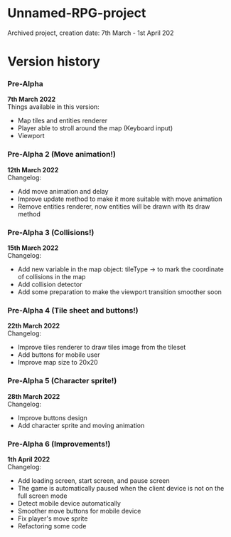 # Unnamed-RPG-project
Archived project, creation date: 7th March - 1st April 202

# Version history

### Pre-Alpha
**7th March 2022**\
Things available in this version:
- Map tiles and entities renderer
- Player able to stroll around the map (Keyboard input)
- Viewport

### Pre-Alpha 2 (Move animation!)
**12th March 2022**\
Changelog:
- Add move animation and delay
- Improve update method to make it more suitable with move animation
- Remove entities renderer, now entities will be drawn with its draw method

### Pre-Alpha 3 (Collisions!)
**15th March 2022**\
Changelog:
- Add new variable in the map object: tileType -> to mark the coordinate of collisions in the map
- Add collision detector
- Add some preparation to make the viewport transition smoother soon

### Pre-Alpha 4 (Tile sheet and buttons!)
**22th March 2022**\
Changelog:
- Improve tiles renderer to draw tiles image from the tileset
- Add buttons for mobile user
- Improve map size to 20x20

### Pre-Alpha 5 (Character sprite!)
**28th March 2022**\
Changelog:
- Improve buttons design
- Add character sprite and moving animation

### Pre-Alpha 6 (Improvements!)
**1th April 2022**\
Changelog:
- Add loading screen, start screen, and pause screen
- The game is automatically paused when the client device is not on the full screen mode
- Detect mobile device automatically
- Smoother move buttons for mobile device
- Fix player's move sprite
- Refactoring some code
